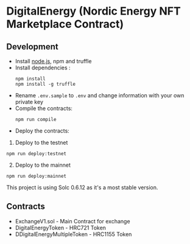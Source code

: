 # DigitalEnergy (Nordic Energy NFT Marketplace Contract)

## Development

- Install [node.js](https://nodejs.org/), npm and truffle
- Install dependencies :
  ```
  npm install
  npm install -g truffle
  ```
- Rename `.env.sample` to `.env` and change information with your own private key
- Compile the contracts:
  ```
  npm run compile
  ```
- Deploy the contracts:

1. Deploy to the testnet

```
npm run deploy:testnet
```

2. Deploy to the mainnet

```
npm run deploy:mainnet
```

This project is using Solc 0.6.12 as it's a most stable version.

## Contracts

- ExchangeV1.sol - Main Contract for exchange
- DigitalEnergyToken - HRC721 Token
- DDigitalEnergyMultipleToken - HRC1155 Token
